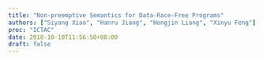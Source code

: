 ```yaml
---
title: "Non-preemptive Semantics for Data-Race-Free Programs"
authors: ["Siyang Xiao", "Hanru Jiang", "Hongjin Liang", "Xinyu Feng"]
proc: "ICTAC"
date: 2018-10-10T11:56:50+08:00
draft: false
---
```


